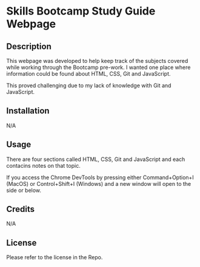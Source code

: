 # Skills Bootcamp Study Guide Webpage

## Description

This webpage was developed to help keep track of the subjects covered while working through the Bootcamp pre-work. I wanted one place where information could be found about HTML, CSS, Git and JavaScript.

This proved challenging due to my lack of knowledge with Git and JavaScript.

## Installation

N/A

## Usage

There are four sections called HTML, CSS, Git and JavaScript and each contacins notes on that topic.

If you access the Chrome DevTools by pressing either Command+Option+I (MacOS) or Control+Shift+I (Windows) and a new window will open to the side or below.

## Credits

N/A

## License

Please refer to the license in the Repo.